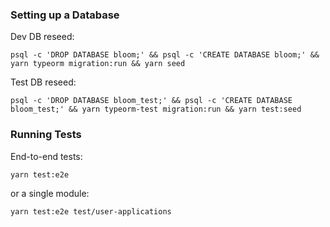 ### Setting up a Database

Dev DB reseed:

```shell script
psql -c 'DROP DATABASE bloom;' && psql -c 'CREATE DATABASE bloom;' && yarn typeorm migration:run && yarn seed
```

Test DB reseed:

```shell script
psql -c 'DROP DATABASE bloom_test;' && psql -c 'CREATE DATABASE bloom_test;' && yarn typeorm-test migration:run && yarn test:seed
```

### Running Tests

End-to-end tests:

```shell script
yarn test:e2e
```

or a single module:

```shell script
yarn test:e2e test/user-applications
```
